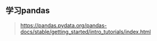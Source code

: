 ## 学习pandas
> https://pandas.pydata.org/pandas-docs/stable/getting_started/intro_tutorials/index.html